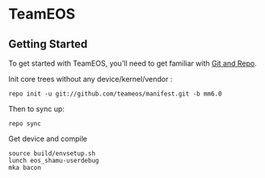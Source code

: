TeamEOS
===========


Getting Started
---------------

To get started with TeamEOS, you'll need to get
familiar with [Git and Repo](http://source.android.com/source/using-repo.html).

Init core trees without any device/kernel/vendor :

    repo init -u git://github.com/teameos/manifest.git -b mm6.0

Then to sync up:

    repo sync

Get device and compile

    source build/envsetup.sh
    lunch eos_shamu-userdebug
    mka bacon

